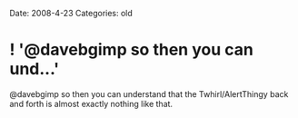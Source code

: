 Date: 2008-4-23
Categories: old

# ! '@davebgimp so then you can und...'

@davebgimp so then you can understand that the Twhirl/AlertThingy back and forth is almost exactly nothing like that.
